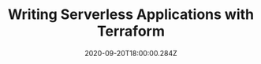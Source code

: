 ---
title: Writing Serverless Applications with Terraform
date: "2020-09-20T18:00:00.284Z"
description: In this blogpost I'll go over how I write serverless applications with terraform
image: cover.png
draft: true
---